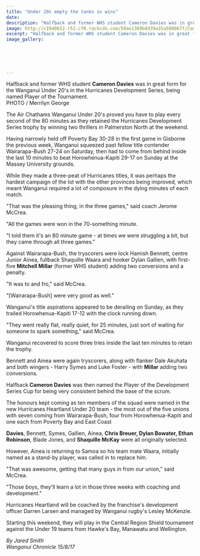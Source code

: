 ```yaml
---
title: "Under 20s empty the tanks in wins"
date: 
description: "Halfback and former WHS student Cameron Davies was in great form for the Wanganui Under 20's in the Hurricanes Development Series, being named Player of the Tournament..."
image: http://c1940652.r52.cf0.rackcdn.com/59ae1389b8d39a35a500067f/Cameron-Davies-ex-WU-U20-chron-15-Aug.jpg
excerpt: "Halfback and former WHS student Cameron Davies was in great form for the Wanganui Under 20's in the Hurricanes Development Series, being named Player of the Tournament."
image_gallery:
    
    
    
    
    
---
```


<p><span>Halfback and former WHS student <strong>Cameron Davies</strong> was in great form for the Wanganui Under 20's in the Hurricanes Development Series, being named Player of the Tournament.<br />PHOTO / Merrilyn George</span></p>
<p class="element element-paragraph">The Air Chathams Wanganui Under 20's proved you have to play every second of the 80 minutes as they retained the Hurricanes Development Series trophy by winning two thrillers in Palmerston North at the weekend.</p>
<p class="element element-paragraph">Having narrowly held off Poverty Bay 30-28 in the first game in Gisborne the previous week, Wanganui squeezed past fellow title contender Wairarapa-Bush 27-24 on Saturday, then had to come from behind inside the last 10 minutes to beat Horowhenua-Kapiti 29-17 on Sunday at the Massey University grounds.</p>
<p class="element element-paragraph">While they made a three-peat of Hurricanes titles, it was perhaps the hardest campaign of the lot with the other provinces being improved, which meant Wanganui required a lot of composure in the dying minutes of each match.</p>
<p class="element element-paragraph">"That was the pleasing thing, in the three games," said coach Jerome McCrea.</p>
<p class="element element-paragraph">"All the games were won in the 70-something minute.</p>
<p class="element element-paragraph">"I told them it's an 80 minute game - at times we were struggling a bit, but they came through all three games."</p>
<p class="element element-paragraph">Against Wairarapa-Bush, the tryscorers were lock Hamish Bennett, centre Junior Ainea, fullback Shaquille Waara and hooker Dylan Gallien, with first-five <strong>Mitchell Millar</strong> (former WHS student) adding two conversions and a penalty.</p>
<p class="element element-paragraph">"It was to and fro," said McCrea.</p>
<p class="element element-paragraph">"[Wairarapa-Bush] were very good as well."</p>
<p class="element element-paragraph">Wanganui's title aspirations appeared to be derailing on Sunday, as they trailed Horowhenua-Kapiti 17-12 with the clock running down.</p>
<p class="element element-paragraph">"They went really flat, really quiet, for 25 minutes, just sort of waiting for someone to spark something," said McCrea.</p>
<p class="element element-paragraph">Wanganui recovered to score three tries inside the last ten minutes to retain the trophy.</p>
<p class="element element-paragraph">Bennett and Ainea were again tryscorers, along with flanker Dale Akuhata and both wingers - Harry Symes and Luke Foster - with <strong>Millar</strong> adding two conversions.</p>
<p class="element element-paragraph">Halfback<strong> Cameron Davies</strong> was then named the Player of the Development Series Cup for being very consistent behind the base of the scrum.</p>
<p class="element element-paragraph">The honours kept coming as ten members of the squad were named in the new Hurricanes Heartland Under 20 team - the most out of the five unions with seven coming from Wairarapa-Bush, four from Horowhenua-Kapiti and one each from Poverty Bay and East Coast</p>
<p class="element element-paragraph"><strong>Davies</strong>, Bennett, Symes, Gallien, Ainea, <strong>Chris Breuer, Dylan Bowater, Ethan Robinson</strong>, Blade Jones, and <strong>Shaquille McKay</strong> were all originally selected.</p>
<p class="element element-paragraph">However, Ainea is returning to Samoa so his team mate Waara, initially named as a stand-by player, was called in to replace him.</p>
<p class="element element-paragraph">"That was awesome, getting that many guys in from our union," said McCrea.</p>
<p class="element element-paragraph">"Those boys, they'll learn a lot in those three weeks with coaching and development."</p>
<p class="element element-paragraph">Hurricanes Heartland will be coached by the franchise's development officer Darren Larsen and managed by Wanganui rugby's Lesley McKenzie.</p>
<p class="element element-paragraph">Starting this weekend, they will play in the Central Region Shield tournament against the Under 19 teams from Hawke's Bay, Manawatu and Wellington.</p>
<p class="element element-paragraph"><em>By Jared Smith</em><br /><em>Wanganui Chronicle 15/8/17</em></p>

